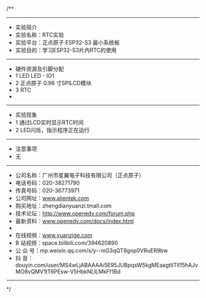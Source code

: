 /**
 ***************************************************************************************************
 * 实验简介
 * 实验名称：RTC实验
 * 实验平台：正点原子 ESP32-S3 最小系统板
 * 实验目的：学习ESP32-S3片内RTC的使用

 ***************************************************************************************************
 * 硬件资源及引脚分配
 * 1 LED
     LED - IO1
 * 2 正点原子 0.96 寸SPILCD模块
 * 3 RTC
 *
 ***************************************************************************************************
 * 实验现象
 * 1 通过LCD实时显示RTC时间
 * 2 LED闪烁，指示程序正在运行

 ***************************************************************************************************
 * 注意事项
 * 无
 
 ***********************************************************************************************************
 * 公司名称：广州市星翼电子科技有限公司（正点原子）
 * 电话号码：020-38271790
 * 传真号码：020-36773971
 * 公司网址：www.alientek.com
 * 购买地址：zhengdianyuanzi.tmall.com
 * 技术论坛：http://www.openedv.com/forum.php
 * 最新资料：www.openedv.com/docs/index.html
 *
 * 在线视频：www.yuanzige.com
 * B 站视频：space.bilibili.com/394620890
 * 公 众 号：mp.weixin.qq.com/s/y--mG3qQT8gop0VRuER9bw
 * 抖    音：douyin.com/user/MS4wLjABAAAAi5E95JUBpqsW5kgMEaagtIITIl15hAJvMO8vQMV1tT6PEsw-V5HbkNLlLMkFf1Bd
 ***********************************************************************************************************
 */